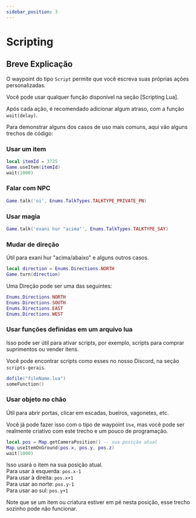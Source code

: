 ```yaml
---
sidebar_position: 3
---
```


# Scripting

## Breve Explicação
O waypoint do tipo `Script` permite que você escreva suas próprias ações personalizadas.

Você pode usar qualquer função disponível na seção [Scripting Lua].

Após cada ação, é recomendado adicionar algum atraso, com a função `wait(delay)`.

Para demonstrar alguns dos casos de uso mais comuns, aqui vão alguns trechos de código:

### Usar um item

```lua
local itemId = 3725
Game.useItem(itemId)
wait(1000)
```

### Falar com NPC

```lua
Game.talk('oi', Enums.TalkTypes.TALKTYPE_PRIVATE_PN)
```

### Usar magia

```lua
Game.talk('exani hur "acima"', Enums.TalkTypes.TALKTYPE_SAY)
```

### Mudar de direção

Útil para exani hur "acima/abaixo" e alguns outros casos.

```lua
local direction = Enums.Directions.NORTH
Game.turn(direction)
```

Uma Direção pode ser uma das seguintes:
```lua
Enums.Directions.NORTH
Enums.Directions.SOUTH
Enums.Directions.EAST
Enums.Directions.WEST
```

### Usar funções definidas em um arquivo lua

Isso pode ser útil para ativar scripts, por exemplo, scripts para comprar suprimentos ou vender itens.

Você pode encontrar scripts como esses no nosso Discord, na seção `scripts-gerais`.

```lua
dofile("fileName.lua")
someFunction()
```

### Usar objeto no chão

Útil para abrir portas, clicar em escadas, bueiros, vagonetes, etc.

Você já pode fazer isso com o tipo de waypoint `Use`, mas você pode ser realmente criativo com este trecho e um pouco de programação.

```lua
local pos = Map.getCameraPosition() -- sua posição atual
Map.useItemOnGround(pos.x, pos.y, pos.z)
wait(1000)
```

Isso usará o item na sua posição atual.\
Para usar à esquerda: `pos.x-1`\
Para usar à direita: `pos.x+1`\
Para usar ao norte: `pos.y-1`\
Para usar ao sul: `pos.y+1`

Note que se um item ou criatura estiver em pé nesta posição, esse trecho sozinho pode não funcionar.